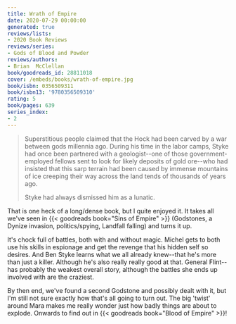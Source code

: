 ```yaml
---
title: Wrath of Empire
date: 2020-07-29 00:00:00
generated: true
reviews/lists:
- 2020 Book Reviews
reviews/series:
- Gods of Blood and Powder
reviews/authors:
- Brian  McClellan
book/goodreads_id: 28811018
cover: /embeds/books/wrath-of-empire.jpg
book/isbn: 0356509311
book/isbn13: '9780356509310'
rating: 5
book/pages: 639
series_index:
- 2
---
```

> Superstitious people claimed that the Hock had been carved by a war between gods millennia ago. During his time in the labor camps, Styke had once been partnered with a geologist--one of those government-employed fellows sent to look for likely deposits of gold ore--who had insisted that this sarp terrain had been caused by immense mountains of ice creeping their way across the land tends of thousands of years ago.  
>
> Styke had always dismissed him as a lunatic.  

<!--more-->

That is one heck of a long/dense book, but I quite enjoyed it. It takes all we've seen in {{< goodreads book="Sins of Empire" >}} (Godstones, a Dynize invasion, politics/spying, Landfall falling) and turns it up.  

It's chock full of battles, both with and without magic. Michel gets to both use his skills in espionage and get the revenge that his hidden self so desires. And Ben Styke learns what we all already knew--that he's more than just a killer. Although he's also really really good at that. General Flint-- has probably the weakest overall story, although the battles she ends up involved with are the craziest.  

By then end, we've found a second Godstone and possibly dealt with it, but I'm still not sure exactly how that's all going to turn out. The big 'twist' around Mara makes me really wonder just how badly things are about to explode. Onwards to find out in {{< goodreads book="Blood of Empire" >}}!